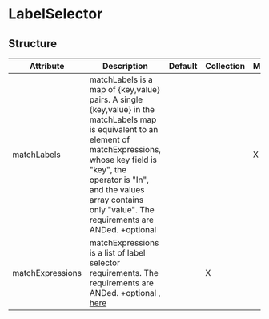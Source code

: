 # LabelSelector 
 

## Structure 
 

| Attribute        | Description                                                                                                                                                                                                                                                                | Default | Collection | Map  |
| ---------------- | -------------------------------------------------------------------------------------------------------------------------------------------------------------------------------------------------------------------------------------------------------------------------- | ------- | ---------- | ---  |
| matchLabels      | matchLabels is a map of {key,value} pairs. A single {key,value} in the matchLabels map is equivalent to an element of matchExpressions, whose key field is "key", the operator is "In", and the values array contains only "value". The requirements are ANDed. +optional  |         |            | X    |
| matchExpressions | matchExpressions is a list of label selector requirements. The requirements are ANDed. +optional , [here](LabelSelectorRequirement/LabelSelectorRequirement.md)                                                                                                            |         | X          |      |